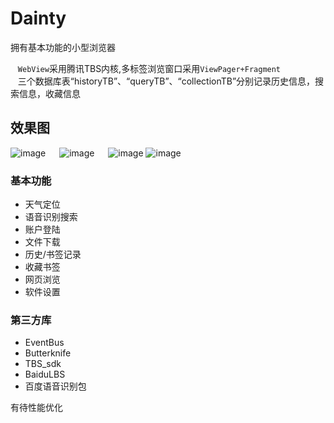 # Dainty
拥有基本功能的小型浏览器

    `WebView`采用腾讯TBS内核,多标签浏览窗口采用`ViewPager+Fragment`<br>
    三个数据库表“historyTB”、“queryTB”、“collectionTB”分别记录历史信息，搜索信息，收藏信息
    
## 效果图
![image](https://github.com/Z-bm/Dainty/blob/master/img/start.gif) &emsp; ![image](https://github.com/Z-bm/Dainty/blob/master/img/query.gif) &emsp;
![image](https://github.com/Z-bm/Dainty/blob/master/img/collection.gif)
![image](https://github.com/Z-bm/Dainty/blob/master/img/settings.gif)

### 基本功能 <br>
* 天气定位<br>
* 语音识别搜索<br>
* 账户登陆 <br>
* 文件下载<br>
* 历史/书签记录<br>
* 收藏书签<br>
* 网页浏览<br>
* 软件设置<br>
### 第三方库 <br>
* EventBus
* Butterknife
* TBS_sdk
* BaiduLBS
* 百度语音识别包

有待性能优化
